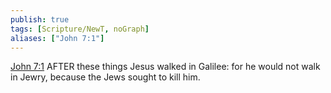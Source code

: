 ```yaml
---
publish: true
tags: [Scripture/NewT, noGraph]
aliases: ["John 7:1"]
---
```

[John 7:1](https://churchofjesuschrist.org/study/scriptures/nt/john/7?lang=eng&id=p1#p1) AFTER these things Jesus walked in Galilee: for he would not walk in Jewry, because the Jews sought to kill him.
